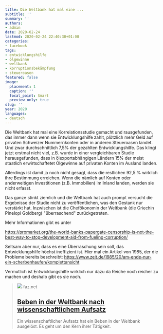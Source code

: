 ```yaml
---
title: Die Weltbank hat mal eine ...
subtitle: ''
summary: ''
authors:
- admin
date: 2020-02-24
lastmod: 2020-02-24 22:40:30+01:00
categories:
- facebook
tags:
- entwicklungshilfe
- ölgewinne
- weltbank
- korruptionsbekämpfung
- steueroasen
featured: false
image:
  placement: 1
  caption: ''
  focal_point: Smart
  preview_only: true
slug: ''
year: 2020
languages:
- deutsch
---
```


Die Weltbank hat mal eine Korrelationsstudie gemacht und rausgefunden, das immer dann wenn sie Entwicklungshilfe zahlt, plötzlich mehr Geld auf privaten Schweizer Nummernkonten oder in anderen Steueroasen landet. Und zwar durchschnittlich 7,5% der gezahlten Entwicklungshilfe. Das klingt jetzt erstmal nicht viel, z.B. wurde in einer vergleichbaren Studie herausgefunden, dass in ölexportabhängigen Ländern 15% der meist staatlich erwirtschaftetet Ölgewinne auf privaten Konten im Ausland landen. 

Allerdings ist damit ja noch nicht gesagt, dass die restlichen 92,5 % wirklich ihre Bestimmung erreichen. Wenn die nämlich auf Konten oder anderweitigen Investitionen (z.B. Immobilien) im Inland landen, werden sie nicht erfasst. 

Das ganze stinkt ziemlich und die Weltbank hat auch prompt versucht die Ergebnisse der Studie nicht zu veröffentlichen, was den Gestank nur verstärkt hat. Inzwischen ist die Chefökonomin der Weltbank (die Griechin Pinelopi Goldberg) "überraschend" zurückgetreten. 

Mehr Informationen gibt es unter

https://promarket.org/the-world-banks-papergate-censorship-is-not-the-best-way-to-stop-development-aid-from-fueling-corruption/

Seltsam aber nur, dass es eine Überraschung sein soll, das Entwicklungshilfe höchst ineffizient ist. Hier mal ein Artikel von 1985, der die Probleme bereits beschreibt: https://www.zeit.de/1985/20/am-ende-nur-ein-scherbenhaufen/komplettansicht

Vermutlich ist Entwicklungshilfe wirklich nur dazu da Reiche noch reicher zu machen und deshalb gibt es sie noch.
> [![](https://media0.faz.net/ppmedia/aktuell/wirtschaft/3674753576/1.6640376/facebook_teaser/landet-entwicklungshilfe.jpg)](https://www.faz.net/aktuell/wirtschaft/mehr-wirtschaft/beben-in-der-weltbank-nach-wissenschaftlichem-aufsatz-16640392.html)
> faz.net
> ## [Beben in der Weltbank nach wissenschaftlichem Aufsatz](https://www.faz.net/aktuell/wirtschaft/mehr-wirtschaft/beben-in-der-weltbank-nach-wissenschaftlichem-aufsatz-16640392.html)
>
>Ein wissenschaftlicher Aufsatz hat ein Beben in der Weltbank ausgelöst. Es geht um den Kern ihrer Tätigkeit.